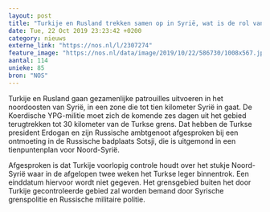 ```yaml
---
layout: post
title: "Turkije en Rusland trekken samen op in Syrië, wat is de rol van Poetin?"
date: Tue, 22 Oct 2019 23:23:42 +0200
category: nieuws
externe_link: "https://nos.nl/l/2307274"
feature_image: "https://nos.nl/data/image/2019/10/22/586730/1008x567.jpg"
aantal: 114
unieke: 85
bron: "NOS"
---
```


<p>Turkije en Rusland gaan gezamenlijke patrouilles uitvoeren in het noordoosten van Syrië, in een zone die tot tien kilometer Syrië in gaat. De Koerdische YPG-militie moet zich de komende zes dagen uit het gebied terugtrekken tot 30 kilometer van de Turkse grens. Dat hebben de Turkse president Erdogan en zijn Russische ambtgenoot afgesproken bij een ontmoeting in de Russische badplaats Sotsji, die is uitgemond in een tienpuntenplan voor Noord-Syrië.</p>
<p>Afgesproken is dat Turkije voorlopig controle houdt over het stukje Noord-Syrië waar in de afgelopen twee weken het Turkse leger binnentrok. Een einddatum hiervoor wordt niet gegeven. Het grensgebied buiten het door Turkije gecontroleerde gebied zal worden bemand door Syrische grenspolitie en Russische militaire politie.</p>
